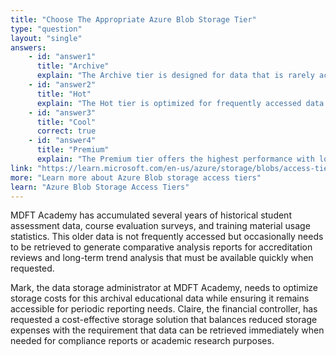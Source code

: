 ```yaml
---
title: "Choose The Appropriate Azure Blob Storage Tier"
type: "question"
layout: "single"
answers:
    - id: "answer1"
      title: "Archive"
      explain: "The Archive tier is designed for data that is rarely accessed and can tolerate several hours of rehydration time before becoming available. Since the reports need to be available as soon as possible, this tier would not meet the immediate accessibility requirement."
    - id: "answer2"
      title: "Hot"
      explain: "The Hot tier is optimized for frequently accessed data and provides the fastest access times, but it has the highest storage costs. Since this data is only accessed occasionally, the Hot tier would be unnecessarily expensive for this use case."
    - id: "answer3"
      title: "Cool"
      correct: true
    - id: "answer4"
      title: "Premium"
      explain: "The Premium tier offers the highest performance with low latency and high throughput, but it's the most expensive option and is typically used for workloads requiring consistent high performance, not for occasionally accessed archival data."
link: "https://learn.microsoft.com/en-us/azure/storage/blobs/access-tiers-overview"
more: "Learn more about Azure Blob storage access tiers"
learn: "Azure Blob Storage Access Tiers"
---
```


MDFT Academy has accumulated several years of historical student assessment data, course evaluation surveys, and training material usage statistics. This older data is not frequently accessed but occasionally needs to be retrieved to generate comparative analysis reports for accreditation reviews and long-term trend analysis that must be available quickly when requested.

Mark, the data storage administrator at MDFT Academy, needs to optimize storage costs for this archival educational data while ensuring it remains accessible for periodic reporting needs. Claire, the financial controller, has requested a cost-effective storage solution that balances reduced storage expenses with the requirement that data can be retrieved immediately when needed for compliance reports or academic research purposes.